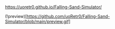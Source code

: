 https://uoretr0.github.io/Falling-Sand-Simulator/

(!preview)[https://github.com/uoRetr0/Falling-Sand-Simulator/blob/main/preview.gif]
